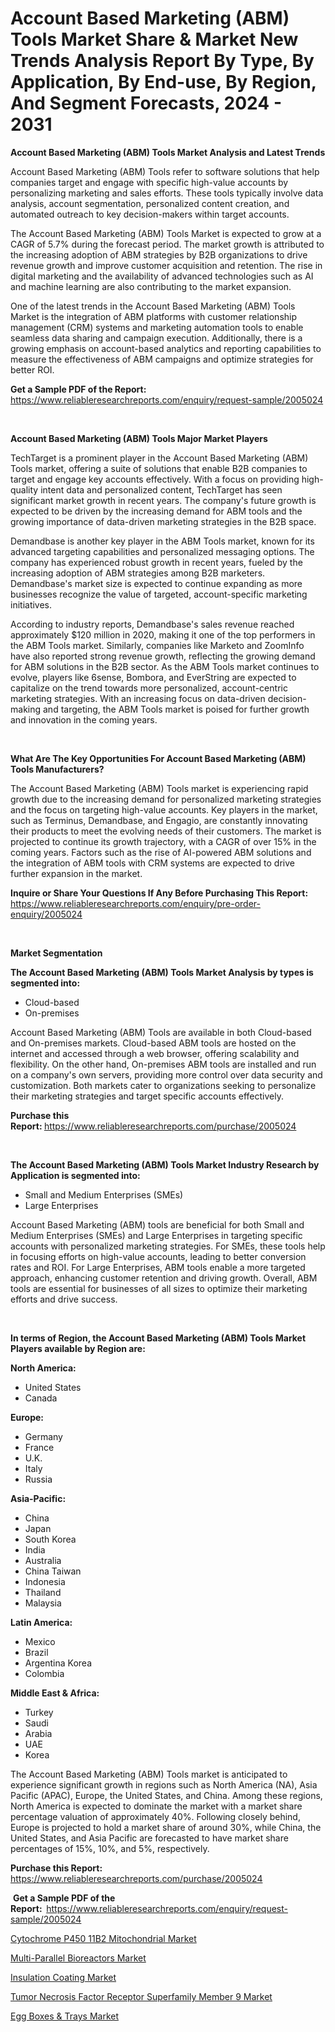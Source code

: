 <p><h1>Account Based Marketing (ABM) Tools Market Share & Market New Trends Analysis Report By Type, By Application, By End-use, By Region, And Segment Forecasts, 2024 - 2031</h1></p><p><strong>Account Based Marketing (ABM) Tools Market Analysis and Latest Trends</strong></p>
<p><p>Account Based Marketing (ABM) Tools refer to software solutions that help companies target and engage with specific high-value accounts by personalizing marketing and sales efforts. These tools typically involve data analysis, account segmentation, personalized content creation, and automated outreach to key decision-makers within target accounts.</p><p>The Account Based Marketing (ABM) Tools Market is expected to grow at a CAGR of 5.7% during the forecast period. The market growth is attributed to the increasing adoption of ABM strategies by B2B organizations to drive revenue growth and improve customer acquisition and retention. The rise in digital marketing and the availability of advanced technologies such as AI and machine learning are also contributing to the market expansion.</p><p>One of the latest trends in the Account Based Marketing (ABM) Tools Market is the integration of ABM platforms with customer relationship management (CRM) systems and marketing automation tools to enable seamless data sharing and campaign execution. Additionally, there is a growing emphasis on account-based analytics and reporting capabilities to measure the effectiveness of ABM campaigns and optimize strategies for better ROI.</p></p>
<p><strong>Get a Sample PDF of the Report:&nbsp;</strong> <a href="https://www.reliableresearchreports.com/enquiry/request-sample/2005024">https://www.reliableresearchreports.com/enquiry/request-sample/2005024</a></p>
<p>&nbsp;</p>
<p><strong>Account Based Marketing (ABM) Tools Major Market Players</strong></p>
<p><p>TechTarget is a prominent player in the Account Based Marketing (ABM) Tools market, offering a suite of solutions that enable B2B companies to target and engage key accounts effectively. With a focus on providing high-quality intent data and personalized content, TechTarget has seen significant market growth in recent years. The company's future growth is expected to be driven by the increasing demand for ABM tools and the growing importance of data-driven marketing strategies in the B2B space.</p><p>Demandbase is another key player in the ABM Tools market, known for its advanced targeting capabilities and personalized messaging options. The company has experienced robust growth in recent years, fueled by the increasing adoption of ABM strategies among B2B marketers. Demandbase's market size is expected to continue expanding as more businesses recognize the value of targeted, account-specific marketing initiatives.</p><p>According to industry reports, Demandbase's sales revenue reached approximately $120 million in 2020, making it one of the top performers in the ABM Tools market. Similarly, companies like Marketo and ZoomInfo have also reported strong revenue growth, reflecting the growing demand for ABM solutions in the B2B sector. As the ABM Tools market continues to evolve, players like 6sense, Bombora, and EverString are expected to capitalize on the trend towards more personalized, account-centric marketing strategies. With an increasing focus on data-driven decision-making and targeting, the ABM Tools market is poised for further growth and innovation in the coming years.</p></p>
<p>&nbsp;</p>
<p><strong>What Are The Key Opportunities For Account Based Marketing (ABM) Tools Manufacturers?</strong></p>
<p><p>The Account Based Marketing (ABM) Tools market is experiencing rapid growth due to the increasing demand for personalized marketing strategies and the focus on targeting high-value accounts. Key players in the market, such as Terminus, Demandbase, and Engagio, are constantly innovating their products to meet the evolving needs of their customers. The market is projected to continue its growth trajectory, with a CAGR of over 15% in the coming years. Factors such as the rise of AI-powered ABM solutions and the integration of ABM tools with CRM systems are expected to drive further expansion in the market.</p></p>
<p><strong>Inquire or Share Your Questions If Any Before Purchasing This Report:</strong> <a href="https://www.reliableresearchreports.com/enquiry/pre-order-enquiry/2005024">https://www.reliableresearchreports.com/enquiry/pre-order-enquiry/2005024</a></p>
<p>&nbsp;</p>
<p><strong>Market Segmentation</strong></p>
<p><strong>The Account Based Marketing (ABM) Tools Market Analysis by types is segmented into:</strong></p>
<p><ul><li>Cloud-based</li><li>On-premises</li></ul></p>
<p><p>Account Based Marketing (ABM) Tools are available in both Cloud-based and On-premises markets. Cloud-based ABM tools are hosted on the internet and accessed through a web browser, offering scalability and flexibility. On the other hand, On-premises ABM tools are installed and run on a company's own servers, providing more control over data security and customization. Both markets cater to organizations seeking to personalize their marketing strategies and target specific accounts effectively.</p></p>
<p><strong>Purchase this Report:&nbsp;</strong><a href="https://www.reliableresearchreports.com/purchase/2005024">https://www.reliableresearchreports.com/purchase/2005024</a></p>
<p>&nbsp;</p>
<p><strong>The Account Based Marketing (ABM) Tools Market Industry Research by Application is segmented into:</strong></p>
<p><ul><li>Small and Medium Enterprises (SMEs)</li><li>Large Enterprises</li></ul></p>
<p><p>Account Based Marketing (ABM) tools are beneficial for both Small and Medium Enterprises (SMEs) and Large Enterprises in targeting specific accounts with personalized marketing strategies. For SMEs, these tools help in focusing efforts on high-value accounts, leading to better conversion rates and ROI. For Large Enterprises, ABM tools enable a more targeted approach, enhancing customer retention and driving growth. Overall, ABM tools are essential for businesses of all sizes to optimize their marketing efforts and drive success.</p></p>
<p>&nbsp;</p>
<p><strong>In terms of Region, the Account Based Marketing (ABM) Tools Market Players available by Region are:</strong></p>
<p>
    <p> <strong> North America: </strong>
        <ul>
            <li>United States</li>
            <li>Canada</li>
        </ul>
        </p> 
    <p> <strong> Europe: </strong>
        <ul>
            <li>Germany</li>
            <li>France</li>
            <li>U.K.</li>
            <li>Italy</li>
            <li>Russia</li>
        </ul>
        </p> 
    <p> <strong> Asia-Pacific: </strong>
        <ul>
            <li>China</li>
            <li>Japan</li>
            <li>South Korea</li>
            <li>India</li>
            <li>Australia</li>
            <li>China Taiwan</li>
            <li>Indonesia</li>
            <li>Thailand</li>
            <li>Malaysia</li>
        </ul>
        </p> 
    <p> <strong> Latin America: </strong>
        <ul>
            <li>Mexico</li>
            <li>Brazil</li>
            <li>Argentina Korea</li>
            <li>Colombia</li>
        </ul>
        </p> 
    <p> <strong> Middle East & Africa: </strong>
        <ul>
            <li>Turkey</li>
            <li>Saudi</li>
            <li>Arabia</li>
            <li>UAE</li>
            <li>Korea</li>
        </ul>
    </p>
    </p>
<p><p>The Account Based Marketing (ABM) Tools market is anticipated to experience significant growth in regions such as North America (NA), Asia Pacific (APAC), Europe, the United States, and China. Among these regions, North America is expected to dominate the market with a market share percentage valuation of approximately 40%. Following closely behind, Europe is projected to hold a market share of around 30%, while China, the United States, and Asia Pacific are forecasted to have market share percentages of 15%, 10%, and 5%, respectively.</p></p>
<p><strong>Purchase this Report: </strong><a href="https://www.reliableresearchreports.com/purchase/2005024">https://www.reliableresearchreports.com/purchase/2005024</a></p>
<p>&nbsp;<strong>Get a Sample PDF of the Report:&nbsp;&nbsp;</strong><a href="https://www.reliableresearchreports.com/enquiry/request-sample/2005024">https://www.reliableresearchreports.com/enquiry/request-sample/2005024</a></p>
<p><strong></strong></p>
<p><p><a href="https://meowing-canidae-761.notion.site/Cytochrome-P450-11B2-Mitochondrial-Market-Analysis-and-Market-Size-Global-Industry-Overview-Market-d45a1bba0dcc4c20bbdf581ca098f3b4">Cytochrome P450 11B2 Mitochondrial Market</a></p><p><a href="https://github.com/okotobwrhuteie/Market-Research-Report-List-1/blob/main/multi-parallel-bioreactors-market.md">Multi-Parallel Bioreactors Market</a></p><p><a href="https://view.publitas.com/reportprime-1/insulation-coating-market-provides-detailed-segmentation-of-this-market-based-on-type-application-and-region-and-forecast-for-the-period-from-2024-2031/">Insulation Coating Market</a></p><p><a href="https://military-diascia-e68.notion.site/Tumor-Necrosis-Factor-Receptor-Superfamily-Member-9-Market-Size-Share-Trends-Analysis-Report-By-A-0dd357e57cd64edaa548314bbfe7ccdd">Tumor Necrosis Factor Receptor Superfamily Member 9 Market</a></p><p><a href="https://github.com/myacatherineblakecaczo9vcsw/Market-Research-Report-List-1/blob/main/egg-boxes-trays-market.md">Egg Boxes & Trays Market</a></p></p>